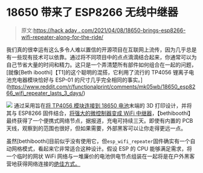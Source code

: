 # 18650 带来了 ESP8266 无线中继器

> 原文:[https://hack aday . com/2021/04/08/18650-brings-esp8266-wifi-repeater-along-for-the-ride/](https://hackaday.com/2021/04/08/18650-brings-esp8266-wifi-repeater-along-for-the-ride/)

我们真的很幸运有这么多令人难以置信的开源项目在互联网上流传，因为几乎总是有一些现有技术可以依靠。通过将不同项目中的点点滴滴结合起来，你通常可以为自己节省大量的时间和精力。这只是一个弄清楚所有部件如何组合在一起的问题，[就像[Beth iboothi]【T1]的这个聪明的混搭，它利用了流行的 TP4056 锂离子电池充电器模块恰好与 ESP-01 的尺寸几乎完全相同的事实。](https://www.reddit.com/r/functionalprint/comments/mk05wb/18650_esp8266_wifi_repeater_lasts_3_days/)

[![](../Images/60a11595d7a316b83f9201d0325abfe4.png)](https://hackaday.com/wp-content/uploads/2021/04/esp18650_detail.jpg) 通过采用旨在[将 TP4056 模块连接到 18650 电池](https://www.thingiverse.com/thing:2892321)末端的 3D 打印设计，并将其与 ESP8266 固件结合，[将强大的微控制器变成 WiFi 中继器](https://github.com/martin-ger/esp_wifi_repeater)，【bethiboothi】最终获得了一个便携式网络节点，据报道，充电可持续三天。即使有内置的 PCB 天线，观察到的范围也很好，但如果需要，外部黑客可以让你走得更远一点。

虽然[bethiboothi]目前似乎没有使用它，但`esp_wifi_repeater`固件确实有一个自动网格模式，看起来它非常适合这种设计。假设 ESP 的 CPU 能够满足需求，将一个临时的网状 WiFi 网络与一堆廉价的电池供电节点组装在一起将是在户外黑客营地获得网络连接的[绝佳方式。](https://hackaday.com/2020/08/24/running-a-successful-hacker-camp-in-a-pandemic-bornhack-2020/)